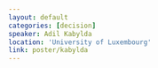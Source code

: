 ```yaml
---
layout: default
categories: [decision]
speaker: Adil Kabylda
location: 'University of Luxembourg'
link: poster/kabylda
---
```

